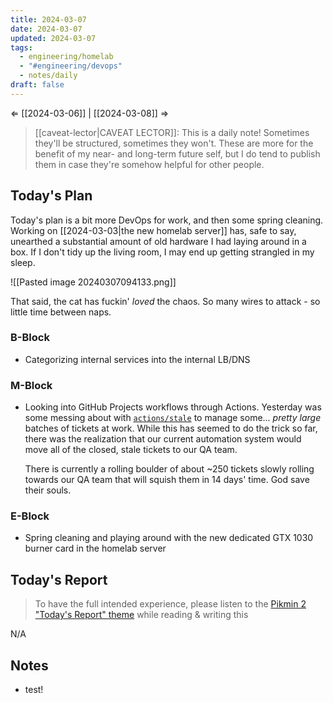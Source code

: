 ```yaml
---
title: 2024-03-07
date: 2024-03-07
updated: 2024-03-07
tags:
  - engineering/homelab
  - "#engineering/devops"
  - notes/daily
draft: false
---
```

⇐ [[2024-03-06]] | [[2024-03-08]] ⇒

> [[caveat-lector|CAVEAT LECTOR]]: This is a daily note! Sometimes they'll be structured, sometimes they won't. These are more for the benefit of my near- and long-term future self, but I do tend to publish them in case they're somehow helpful for other people.

## Today's Plan

Today's plan is a bit more DevOps for work, and then some spring cleaning. Working on [[2024-03-03|the new homelab server]] has, safe to say, unearthed a substantial amount of old hardware I had laying around in a box. If I don't tidy up the living room, I may end up getting strangled in my sleep.

![[Pasted image 20240307094133.png]]

That said, the cat has fuckin' *loved* the chaos. So many wires to attack - so little time between naps.

### B-Block

- Categorizing internal services into the internal LB/DNS

### M-Block

- Looking into GitHub Projects workflows through Actions. Yesterday was some messing about with [`actions/stale`](https://docs.github.com/en/actions/managing-issues-and-pull-requests/closing-inactive-issues) to manage some... *pretty large* batches of tickets at work. While this has seemed to do the trick so far, there was the realization that our current automation system would move all of the closed, stale tickets to our QA team.
  
  There is currently a rolling boulder of about ~250 tickets slowly rolling towards our QA team that will squish them in 14 days' time. God save their souls.

### E-Block

- Spring cleaning and playing around with the new dedicated GTX 1030 burner card in the homelab server

## Today's Report

> To have the full intended experience, please listen to the [Pikmin 2 "Today's Report" theme](https://www.youtube.com/watch?v=l1fCmKZnq3U&list=PLwyW5mbdZMGN8mGTqvDhsBs37SW4TkHcw&index=85) while reading & writing this

N/A

## Notes

- test!